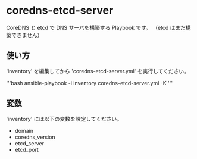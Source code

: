 # coredns-etcd-server

CoreDNS と etcd で DNS サーバを構築する Playbook です。
（etcd はまだ構築できません）

## 使い方

'inventory' を編集してから 'coredns-etcd-server.yml' を実行してください。

'''bash
ansible-playbook -i inventory coredns-etcd-server.yml -K
'''

## 変数

'inventory' には以下の変数を設定してください。

- domain
- coredns_version
- etcd_server
- etcd_port

